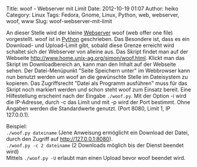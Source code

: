 Title: woof - Webserver mit Limit
Date: 2012-10-19 01:07
Author: heiko
Category: Linux
Tags: Fedora, Gnome, Linux, Python, web, webserver, woof, www
Slug: woof-webserver-mit-limit

An dieser Stelle wird der kleine [Webserver][] woof (web offer one file)
vorgestellt. woof ist in [Python][] geschrieben. Das Besondere ist, dass
es ein Download- und Upload-Limit gibt, sobald diese Grenze erreicht
wird schaltet sich der Webserver von alleine aus. Das Skript findet man
auf der Webseite <http://www.home.unix-ag.org/simon/woof.html>. Klickt
man das Skript im Downloadbereich an, kann man den Inhalt auf der
Webseite sehen. Der Datei-Menüpunkt "Seite Speichern unter" im
Webbrowser kann nun benutzt werden um woof an die gewünschte Stelle im
Dateisystem zu kopieren. Das Zugriffsrecht "Datei als Programm
ausführen" muss für das Skript noch markiert werden und schon steht woof
zum Einsatz bereit. Eine Hilfestellung erscheint nach der Eingabe
`./woof.py`. Mit der Option -i wird die IP-Adresse, durch -c das Limit
und mit -p wird der Port bestimmt. Ohne Angaben werden die Standardwerte
genutzt. (Port 8080, Limit 1, IP 127.0.0.1).

Beispiel:  
`./woof.py dateiname` (Jene Anweisung ermöglicht ein Download der
Datei, durch den Zugriff auf http://127.0.0.1:8080).  
`./woof.py -c 2 dateiname` (2 Downloads möglich bis der Dienst beendet
wird)  
Mittels `./woof.py -U` erlaubt man einen Upload bevor woof beendet
wird.

  [Webserver]: https://de.wikipedia.org/wiki/Webserver "WP:Webserver"
  [Python]: https://de.wikipedia.org/wiki/Python_%28Programmiersprache%29
    "WP:Python"
